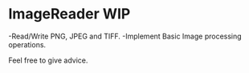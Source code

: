 # ImageReader WIP
-Read/Write PNG, JPEG and TIFF.
-Implement Basic Image processing operations.

Feel free to give advice.
